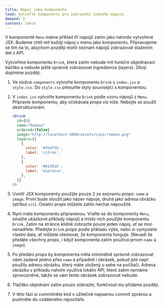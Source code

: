 ```yaml
---
title: Nápoj jako komponenta
lead: Vytvořte komponentu pro zobrazení jednoho nápoje.
demand: 3
context: lekce
---
```


V komponentě `Menu` máme příklad tří napojů zatím jako natvrdo vytvořené JSX. Budeme chtít mít každý nápoj v menu jako komponentu. Připravujeme se tím na to, abychom později mohli seznam nápojů zobrazovat stažením dat z API.

Vytvoříme komponentu `Drink`, která zatím nebude mít funkční objednávací tlačítko a nebude ještě správně zobrazovat ingredience (layers). Obojí doplníme později.

1.  Ve složce `components` vytvořte komponentu `Drink` s `index.jsx` a `style.css`. Do `style.css` přesuňte styly související s komponentou.
1.  V `index.jsx` vytvořte komponentu `Drink` podle vzoru nápojů z `Menu`. Připravte komponentu, aby očekávala _props_ viz níže. Nebojte se použít destrukturování. 

    ```jsx
    <Drink
      id={0}
      name="Romano"
      ordered={false}
      image="http://localhost:4000/assets/cups/romano.png"
      layers={[
        {
          color: '#fbdf5b',
          label: 'citrón',
        },
        {
          color: '#613916',
          label: 'espresso',
        },
      ]}
    />
    ```

1.  Uvnitř JSX komponenty použijte pouze 2 ze seznamu _props_: `name` a `image`. První bude sloužit jako název nápoje, druhá jako adresa obrázku (atribut `src`). Ostatní _props_ můžete zatím nechat nepoužité. 
1.  Nyní máte komponentu připravenou. Vraťte se do komponenty `Menu`, smažte ukázkové příklady nápojů a místo nich použijte komponentu `Drink`. Zatím na stránce klidně zobrazte pouze jeden nápoj, ať se moc nenadřete. Předejte `Drink` _props_ podle příkladu výše, nebo si vymyslete vlastní data, ať můžete otestovat, že komponenta funguje. (Nevadí že předáte všechny _props_, i když komponenta zatím používá jenom `name` a `image`).
1.  Po předání _props_ by komponenta měla minimálně správně zobrazovat vámi zadané jméno přes `name` a případně i obrázek, pokud jste např. použily adresu obrázku, který máte uložený u sebe na počítači. Adresa obrázku v příkladu nahoře využívá lokální API, které zatím nemáme zprovozněné, takže se vám tento obrázek zobrazovat nebude.
1.  Tlačítko objednání zatím pouze zobrazte, funkčnost mu přidáme později.
1.  V této fázi si commitněte kód s užitečně napsanou commit zprávou a pushněte do vzdáleného repozitáře.
